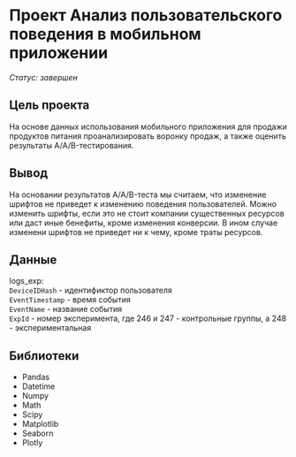 # Проект Анализ пользовательского поведения в мобильном приложении

*Статус: завершен*

## Цель проекта

На основе данных использования мобильного приложения для продажи продуктов питания проанализировать воронку продаж, а также оценить результаты A/A/B-тестирования. 

## Вывод

На основании результатов A/A/B-теста мы считаем, что изменение шрифтов не приведет к изменению поведения пользователей. Можно изменить шрифты, если это не стоит компании существенных ресурсов или даст иные бенефиты, кроме изменения конверсии. В ином случае изменени шрифтов не приведет ни к чему, кроме траты ресурсов.

## Данные

logs_exp:  
`DeviceIDHash` - идентификтор пользователя  
`EventTimestamp` - время события  
`EventName` - название события  
`ExpId` - номер эксперимента, где 246 и 247 - контрольные группы, а 248 - экспериментальная  

## Библиотеки

- Pandas
- Datetime
- Numpy
- Math
- Scipy
- Matplotlib
- Seaborn
- Plotly
